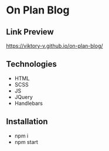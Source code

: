 # On Plan Blog

## Link Preview
https://viktory-v.github.io/on-plan-blog/

## Technologies
- HTML
- SCSS
- JS
- JQuery
- Handlebars

## Installation
- npm i
- npm start
